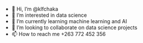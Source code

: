 - 👋 Hi, I’m @klfchaka
- 👀 I’m interested in data science
- 🌱 I’m currently learning machine learning and AI
- 💞️ I’m looking to collaborate on data science projects
- 📫 How to reach me +263 772 452 356

<!---
klfchaka/klfchaka is a ✨ special ✨ repository because its `README.md` (this file) appears on your GitHub profile.
You can click the Preview link to take a look at your changes.
--->
